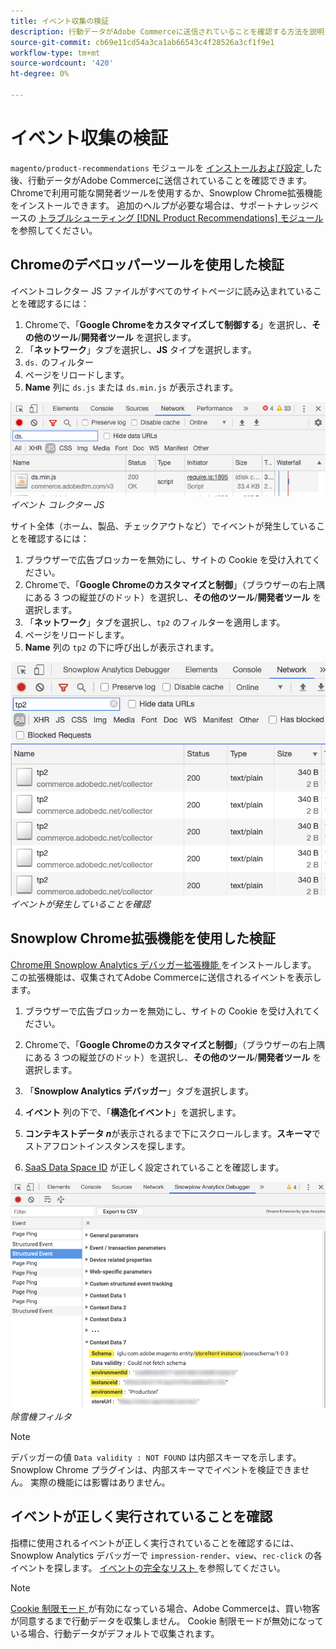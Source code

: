 ```yaml
---
title: イベント収集の検証
description: 行動データがAdobe Commerceに送信されていることを確認する方法を説明します。
source-git-commit: cb69e11cd54a3ca1ab66543c4f28526a3cf1f9e1
workflow-type: tm+mt
source-wordcount: '420'
ht-degree: 0%

---
```


# イベント収集の検証

`magento/product-recommendations` モジュールを [ インストールおよび設定 ](install-configure.md) した後、行動データがAdobe Commerceに送信されていることを確認できます。 Chromeで利用可能な開発者ツールを使用するか、Snowplow Chrome拡張機能をインストールできます。 追加のヘルプが必要な場合は、サポートナレッジベースの [ トラブルシューティング  [!DNL Product Recommendations]  モジュール ](https://experienceleague.adobe.com/docs/commerce-knowledge-base/kb/troubleshooting/miscellaneous/troubleshoot-product-recommendations-module-in-magento-commerce.html?lang=ja) を参照してください。

## Chromeのデベロッパーツールを使用した検証

イベントコレクター JS ファイルがすべてのサイトページに読み込まれていることを確認するには：

1. Chromeで、「**Google Chromeをカスタマイズして制御する**」を選択し、**その他のツール**/**開発者ツール** を選択します。
1. 「**ネットワーク**」タブを選択し、**JS** タイプを選択します。
1. `ds.` のフィルター
1. ページをリロードします。
1. **Name** 列に `ds.js` または `ds.min.js` が表示されます。

![ イベントコレクター JS](assets/filter-ds.png)
_イベント コレクター JS_

サイト全体（ホーム、製品、チェックアウトなど）でイベントが発生していることを確認するには：

1. ブラウザーで広告ブロッカーを無効にし、サイトの Cookie を受け入れてください。
1. Chromeで、「**Google Chromeのカスタマイズと制御**」（ブラウザーの右上隅にある 3 つの縦並びのドット）を選択し、**その他のツール**/**開発者ツール** を選択します。
1. 「**ネットワーク**」タブを選択し、`tp2` のフィルターを適用します。
1. ページをリロードします。
1. **Name** 列の `tp2` の下に呼び出しが表示されます。

![ イベントの実行 ](assets/filter-tp2.png)
_イベントが発生していることを確認_

## Snowplow Chrome拡張機能を使用した検証

[Chrome用 Snowplow Analytics デバッガー拡張機能 ](https://chrome.google.com/webstore/detail/snowplow-analytics-debugg/jbnlcgeengmijcghameodeaenefieedm) をインストールします。 この拡張機能は、収集されてAdobe Commerceに送信されるイベントを表示します。

1. ブラウザーで広告ブロッカーを無効にし、サイトの Cookie を受け入れてください。

1. Chromeで、「**Google Chromeのカスタマイズと制御**」（ブラウザーの右上隅にある 3 つの縦並びのドット）を選択し、**その他のツール**/**開発者ツール** を選択します。

1. 「**Snowplow Analytics デバッガー**」タブを選択します。

1. **イベント** 列の下で、「**構造化イベント**」を選択します。

1. **コンテキストデータ _n_**&#x200B;が表示されるまで下にスクロールします。**スキーマ**&#x200B;でストアフロントインスタンスを探します。

1. [SaaS Data Space ID](https://experienceleague.adobe.com/docs/commerce-admin/config/services/saas.html?lang=ja) が正しく設定されていることを確認します。

![ 除雪機フィルタ ](assets/snowplow-filter.png)
_除雪機フィルタ_

>[!NOTE]
>
> デバッガーの値 `Data validity : NOT FOUND` は内部スキーマを示します。 Snowplow Chrome プラグインは、内部スキーマでイベントを検証できません。 実際の機能には影響はありません。

## イベントが正しく実行されていることを確認

指標に使用されるイベントが正しく実行されていることを確認するには、Snowplow Analytics デバッガーで `impression-render`、`view`、`rec-click` の各イベントを探します。 [ イベントの完全なリスト ](https://experienceleague.adobe.com/docs/commerce/product-recommendations/developer/events.html?lang=ja) を参照してください。

>[!NOTE]
>
> [Cookie 制限モード ](https://experienceleague.adobe.com/docs/commerce-admin/start/compliance/privacy/compliance-cookie-law.html?lang=ja) が有効になっている場合、Adobe Commerceは、買い物客が同意するまで行動データを収集しません。 Cookie 制限モードが無効になっている場合、行動データがデフォルトで収集されます。
